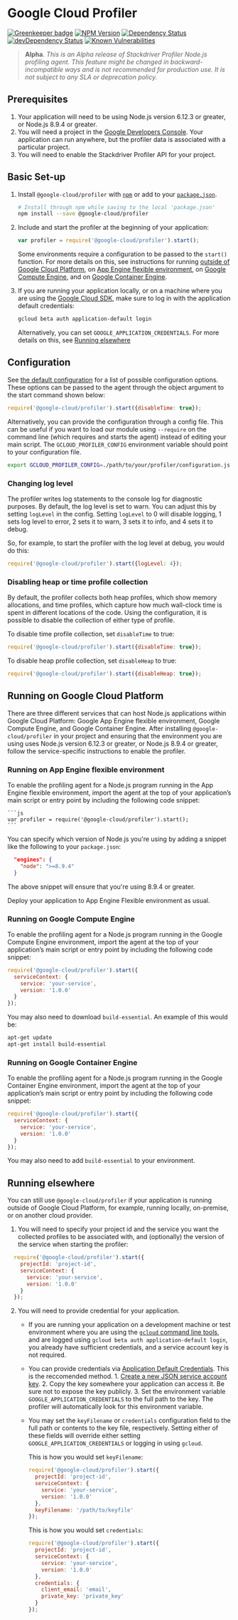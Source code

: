 # Google Cloud Profiler

[![Greenkeeper badge](https://badges.greenkeeper.io/GoogleCloudPlatform/cloud-profiler-nodejs.svg)](https://greenkeeper.io/)
[![NPM Version][npm-image]][npm-url]
[![Dependency Status][david-image]][david-url]
[![devDependency Status][david-dev-image]][david-dev-url]
[![Known Vulnerabilities][snyk-image]][snyk-url]

> **Alpha**. *This is an Alpha release of Stackdriver Profiler Node.js 
profiling agent. This feature might be changed in backward-incompatible ways 
and is not recommended for production use. It is not subject to any SLA or 
deprecation policy.*


## Prerequisites

1. Your application will need to be using Node.js version 6.12.3 or greater, 
or Node.js 8.9.4 or greater.
1. You will need a project in the [Google Developers Console][cloud-console]. 
Your application can run anywhere, but the profiler data is associated with a
particular project.
1. You will need to enable the Stackdriver Profiler API for your project.

## Basic Set-up

1. Install `@google-cloud/profiler` with [`npm`](https://www.npmjs.com) or add 
to your [`package.json`](https://docs.npmjs.com/files/package.json#dependencies).

    ```sh
    # Install through npm while saving to the local 'package.json'
    npm install --save @google-cloud/profiler
    ```

2. Include and start the profiler at the beginning of your application:
    
    ```js
    var profiler = require('@google-cloud/profiler').start();
    ```

    Some environments require a configuration to be passed to the `start()` 
    function. For more details on this, see instructions for running 
    [outside of Google Cloud Platform](#running-elsewhere), on 
    [App Engine flexible environment](#running-on-app-engine-flexible-environment), 
    on [Google Compute Engine](#running-on-google-compute-engine), 
    and on [Google Container Engine](#running-on-google-container-engine). 

3. If you are running your application locally, or on a machine where you are 
using the [Google Cloud SDK][gcloud-sdk], make sure to log in with the 
application default credentials:

    ```sh
    gcloud beta auth application-default login
    ```
    
    Alternatively, you can set `GOOGLE_APPLICATION_CREDENTIALS`. For more 
    details on this, see [Running elsewhere](#running-elsewhere)

## Configuration

See [the default configuration](ts/src/config.ts) for a list of possible 
configuration options. These options can be passed to the agent through the 
object argument to the start command shown below:

```js
require('@google-cloud/profiler').start({disableTime: true});
```

Alternatively, you can provide the configuration through a config file. This 
can be useful if you want to load our module using `--require` on the command 
line (which requires and starts the agent) instead of editing your main script. 
The `GCLOUD_PROFILER_CONFIG` environment variable should point to your 
configuration file. 

```bash
export GCLOUD_PROFILER_CONFIG=./path/to/your/profiler/configuration.js
```

### Changing log level

The profiler writes log statements to the console log for diagnostic purposes. 
By default, the log level is set to warn. You can adjust this by setting 
`logLevel` in the config. Setting `logLevel` to 0 will disable logging, 1 sets 
log level to error, 2 sets it to warn, 3 sets it to info, and 4 sets it to 
debug. 

So, for example, to start the profiler with the log level at debug, you would 
do this:

```js
require('@google-cloud/profiler').start({logLevel: 4});
```

### Disabling heap or time profile collection

By default, the profiler collects both heap profiles, which show memory 
allocations, and time profiles, which capture how much wall-clock time is spent 
in different locations of the code. Using the configuration, it is possible to 
disable the collection of either type of profile.

To disable time profile collection, set `disableTime` to true:

```js
require('@google-cloud/profiler').start({disableTime: true});
```

To disable heap profile collection, set `disableHeap` to true:

```js
require('@google-cloud/profiler').start({disableHeap: true});
```

## Running on Google Cloud Platform 

There are three different services that can host Node.js applications within 
Google Cloud Platform: Google App Engine flexible environment, Google Compute 
Engine, and Google Container Engine. After installing `@google-cloud/profiler` 
in your project and ensuring that the environment you are using uses Node.js 
version 6.12.3 or greater, or Node.js 8.9.4 or greater, follow the 
service-specific instructions to enable the profiler.

### Running on App Engine flexible environment

To enable the profiling agent for a Node.js program running in the App Engine 
flexible environment, import the agent at the top of your application’s main 
script or entry point by including the following code snippet:

    ```js
    var profiler = require('@google-cloud/profiler').start();
    ```

You can specify which version of Node.js you're using by adding a snippet like 
the following to your `package.json`:

```json
  "engines": {
    "node": ">=8.9.4"
  }
```
The above snippet will ensure that you're using 8.9.4 or greater.

Deploy your application to App Engine Flexible environment as usual.

### Running on Google Compute Engine

To enable the profiling agent for a Node.js program running in the Google 
Compute Engine environment, import the agent at the top of your application’s 
main script or entry point by including the following code snippet:

```js
require('@google-cloud/profiler').start({
  serviceContext: {
    service: 'your-service',
    version: '1.0.0'
  }
});
```

You may also need to download `build-essential`. An example of this would be:

```sh
apt-get update
apt-get install build-essential
```

### Running on Google Container Engine

To enable the profiling agent for a Node.js program running in the Google 
Container Engine environment, import the agent at the top of your application’s 
main script or entry point by including the following code snippet:

```js
require('@google-cloud/profiler').start({
  serviceContext: {
    service: 'your-service',
    version: '1.0.0'
  }
});
```

You may also need to add `build-essential` to your environment. 

## Running elsewhere

You can still use `@google-cloud/profiler` if your application is running 
outside of Google Cloud Platform, for example, running locally, on-premise, or 
on another cloud provider. 

1. You will need to specify your project id and the service you want the 
collected profiles to be associated with, and (optionally) the version of 
the service when starting the profiler:

  ```js
    require('@google-cloud/profiler').start({
      projectId: 'project-id',
      serviceContext: {
        service: 'your-service',
        version: '1.0.0'
      }
    });
  ```
2. You will need to provide credential for your application. 
   
   * If you are running your application on a development machine or test 
   environment where you are using the [`gcloud` command line tools][gcloud-sdk],
   and are logged using `gcloud beta auth application-default login`, you 
   already have sufficient credentials, and a service account key is not 
   required.

   * You can provide credentials via 
   [Application Default Credentials][app-default-credentials]. This is the 
   reccomended method.
         1. [Create a new JSON service account key][service-account].
         2. Copy the key somewhere your application can access it. Be sure not 
         to expose the key publicly.
         3.  Set the environment variable `GOOGLE_APPLICATION_CREDENTIALS` to 
         the full path to the key. The profiler will automatically look for 
         this environment variable.

   *  You may set the `keyFilename` or `credentials` configuration field to the 
   full path or contents to the key file, respectively. Setting either of these 
   fields will override either setting `GOOGLE_APPLICATION_CREDENTIALS` or 
   logging in using `gcloud`. 
       
       This is how you would set `keyFilename`:
       ```js
       require('@google-cloud/profiler').start({
         projectId: 'project-id',
         serviceContext: {
           service: 'your-service',
           version: '1.0.0'
         },
         keyFilename: '/path/to/keyfile'
       });
       ```

       This is how you would set  `credentials`:
       ```js
       require('@google-cloud/profiler').start({
         projectId: 'project-id',
         serviceContext: {
           service: 'your-service',
           version: '1.0.0'
         },
         credentials: {
           client_email: 'email',
           private_key: 'private_key'
         }
       });
       ```
[app-default-credentials]: https://developers.google.com/identity/protocols/application-default-credentials 
[cloud-console]: https://console.cloud.google.com
[coveralls-image]: https://coveralls.io/repos/GoogleCloudPlatform/cloud-profiler-nodejs/badge.svg?branch=master&service=github
[david-image]: https://david-dm.org/GoogleCloudPlatform/cloud-profiler-nodejs.svg
[david-url]: https://david-dm.org/GoogleCloudPlatform/cloud-profiler-nodejs
[david-dev-image]: https://david-dm.org/GoogleCloudPlatform/cloud-profiler-nodejs/dev-status.svg
[david-dev-url]: https://david-dm.org/GoogleCloudPlatform/cloud-profiler-nodejs#info=devDependencies
[gcloud-sdk]: https://cloud.google.com/sdk/gcloud/
[npm-image]: https://badge.fury.io/js/%40google-cloud%2Fprofiler.svg
[npm-url]: https://npmjs.org/package/@google-cloud/profiler
[service-account]: https://console.developers.google.com/apis/credentials/serviceaccountkey
[snyk-image]: https://snyk.io/test/github/GoogleCloudPlatform/cloud-profiler-nodejs/badge.svg
[snyk-url]: https://snyk.io/test/github/GoogleCloudPlatform/cloud-profiler-nodejs
